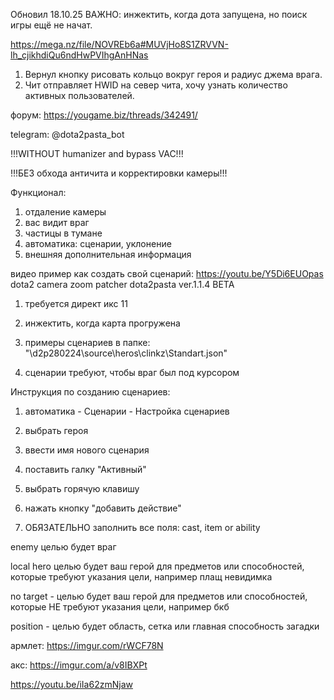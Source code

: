 Обновил 18.10.25 ВАЖНО: инжектить, когда дота запущена, но поиск игры ещё не начат.

https://mega.nz/file/NOVREb6a#MUVjHo8S1ZRVVN-lh_cjikhdiQu6ndHwPVIhgAnHNas

1) Вернул кнопку рисовать кольцо вокруг героя и радиус джема врага.
2) Чит отправляет HWID на север чита, хочу узнать количество активных пользователей.

форум: https://yougame.biz/threads/342491/

telegram: @dota2pasta_bot

!!!WITHOUT humanizer and bypass VAC!!!

!!!БЕЗ обхода античита и корректировки камеры!!!

Функционал:
1) отдаление камеры
2) вас видит враг
3) частицы в тумане
4) автоматика: сценарии, уклонение
5) внешняя дополнительная информация

видео пример как создать свой сценарий: https://youtu.be/Y5Di6EUOpas
dota2 camera zoom patcher dota2pasta ver.1.1.4 BETA

1) требуется директ икс 11

2) инжектить, когда карта прогружена

3) примеры сценариев в папке: "\d2p280224\source\heros\clinkz\Standart.json"

4) сценарии требуют, чтобы враг был под курсором

Инструкция по созданию сценариев:

1) автоматика - Сценарии - Настройка сценариев

2) выбрать героя

3) ввести имя нового сценария

4) поставить галку "Активный"

5) выбрать горячую клавишу

6) нажать кнопку "добавить действие"

7) ОБЯЗАТЕЛЬНО заполнить все поля: cast, item or ability

enemy целью будет враг

local hero целью будет ваш герой для предметов или способностей, которые требуют указания цели, например плащ невидимка

no target - целью будет ваш герой для предметов или способностей, которые НЕ требуют указания цели, например бкб

position - целью будет область, сетка или главная способность загадки 

армлет: https://imgur.com/rWCF78N

акс: https://imgur.com/a/v8IBXPt

https://youtu.be/iIa62zmNjaw



